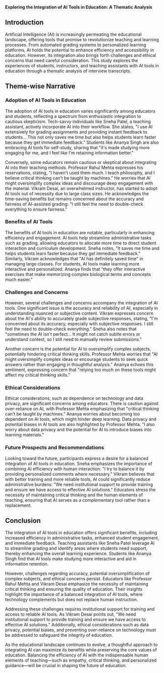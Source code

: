 **Exploring the Integration of AI Tools in Education: A Thematic Analysis**

## Introduction

Artificial Intelligence (AI) is increasingly permeating the educational landscape, offering tools that promise to revolutionize teaching and learning processes. From automated grading systems to personalized learning platforms, AI holds the potential to enhance efficiency and accessibility in education. However, its integration also brings forth challenges and ethical concerns that need careful consideration. This study explores the experiences of students, instructors, and teaching assistants with AI tools in education through a thematic analysis of interview transcripts.

## Theme-wise Narrative

### Adoption of AI Tools in Education

The adoption of AI tools in education varies significantly among educators and students, reflecting a spectrum from enthusiastic integration to cautious skepticism. Tech-savvy individuals like Sneha Patel, a teaching assistant, actively incorporate AI into their workflow. She states, "I use AI extensively for grading assignments and providing instant feedback to students... This not only saves me time but also helps students learn faster because they get immediate feedback." Students like Ananya Singh are also embracing AI tools for self-study, sharing that "it's made studying more engaging for me, and I feel like I'm retaining information better."

Conversely, some educators remain cautious or skeptical about integrating AI into their teaching methods. Professor Rahul Mehta expresses his reservations, stating, "I haven't used them much. I teach philosophy, and I believe critical thinking can't be taught by machines." He worries that AI might oversimplify complex ideas and discourage deep engagement with the material. Vikram Desai, an overwhelmed instructor, has started to adopt AI tools out of necessity due to large class sizes. He acknowledges the time-saving benefits but remains concerned about the accuracy and fairness of AI-assisted grading: "I still feel the need to double-check everything to ensure fairness."

### Benefits of AI Tools

The benefits of AI tools in education are notable, particularly in enhancing efficiency and engagement. AI tools help streamline administrative tasks such as grading, allowing educators to allocate more time to direct student interaction and curriculum development. Sneha notes, "It saves me time and helps students learn faster because they get immediate feedback." Similarly, Vikram acknowledges that "AI has definitely saved time" in managing large classes. For students, AI tools make learning more interactive and personalized. Ananya finds that "they offer interactive exercises that make memorizing complex biological terms and concepts much easier."

### Challenges and Concerns

However, several challenges and concerns accompany the integration of AI tools. One significant issue is the accuracy and reliability of AI, especially in understanding nuanced or subjective content. Vikram expresses concern about the AI's ability to accurately grade subjective responses, stating, "I'm concerned about its accuracy, especially with subjective responses. I still feel the need to double-check everything." Sneha also notes that "sometimes the AI isn't perfect... It might not catch subtle errors or understand context, so I still need to manually review submissions."

Another concern is the potential for AI to oversimplify complex subjects, potentially hindering critical thinking skills. Professor Mehta worries that "AI might oversimplify complex ideas or encourage students to seek quick answers rather than engaging in thoughtful analysis." Ananya echoes this sentiment, expressing concern that "relying too much on these tools might affect my critical thinking skills."

### Ethical Considerations

Ethical considerations, such as dependence on technology and data privacy, are significant concerns among educators. There is caution against over-reliance on AI, with Professor Mehta emphasizing that "critical thinking can't be taught by machines." Ananya worries about becoming too dependent on AI tools, which might hinder deep learning. Data privacy and potential biases in AI tools are also highlighted by Professor Mehta: "I also worry about data privacy and the potential for AI to introduce biases into learning materials."

### Future Prospects and Recommendations

Looking toward the future, participants express a desire for a balanced integration of AI tools in education. Sneha emphasizes the importance of combining AI efficiency with human interaction: "I try to balance it by providing personalized comments where necessary." Vikram believes that with better training and more reliable tools, AI could significantly reduce administrative burdens: "We need institutional support to provide training and ensure we have access to effective AI solutions." Educators stress the necessity of maintaining critical thinking and the human elements of teaching, ensuring that AI serves as a complementary tool rather than a replacement.

## Conclusion

The integration of AI tools in education offers significant benefits, including increased efficiency in administrative tasks, enhanced student engagement, and immediate feedback. Teaching assistants like Sneha Patel leverage AI to streamline grading and identify areas where students need support, thereby enhancing the overall learning experience. Students like Ananya Singh find that AI tools make studying more interactive and aid in information retention.

However, challenges regarding accuracy, potential oversimplification of complex subjects, and ethical concerns persist. Educators like Professor Rahul Mehta and Vikram Desai emphasize the necessity of maintaining critical thinking and ensuring the quality of education. Their insights highlight the importance of a balanced integration of AI tools, where technology complements but does not replace human instruction.

Addressing these challenges requires institutional support for training and access to reliable AI tools. As Vikram Desai points out, "We need institutional support to provide training and ensure we have access to effective AI solutions." Additionally, ethical considerations such as data privacy, potential biases, and preventing over-reliance on technology must be addressed to safeguard the integrity of education.

As the educational landscape continues to evolve, a thoughtful approach to integrating AI can maximize its benefits while preserving the core values of education. Balancing the efficiency of AI with the indispensable human elements of teaching—such as empathy, critical thinking, and personalized guidance—will be crucial in shaping the future of education.

